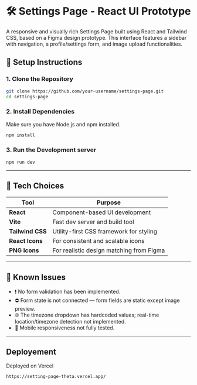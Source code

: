 # 🛠 Settings Page - React UI Prototype

A responsive and visually rich Settings Page built using React and Tailwind CSS, based on a Figma design prototype. This interface features a sidebar with navigation, a profile/settings form, and image upload functionalities.

## 🚀 Setup Instructions

### 1. Clone the Repository
```bash
git clone https://github.com/your-username/settings-page.git
cd settings-page
```
### 2. Install Dependencies
Make sure you have Node.js and npm installed.
```bash
npm install
```
### 3. Run the Development server
```bash
npm run dev
```
---

## 🧰 Tech Choices
| Tool             | Purpose                                  |
| ---------------- | ---------------------------------------- |
| **React**        | Component-based UI development           |
| **Vite**         | Fast dev server and build tool           |
| **Tailwind CSS** | Utility-first CSS framework for styling  |
| **React Icons**  | For consistent and scalable icons        |
| **PNG Icons**    | For realistic design matching from Figma |

---

## 📌 Known Issues
- ❗ No form validation has been implemented.
- ⛔ Form state is not connected — form fields are static except image preview.
- 🌐 The timezone dropdown has hardcoded values; real-time location/timezone detection not implemented.
- 📱 Mobile responsiveness not fully tested.

---

## Deployement
Deployed on Vercel
```bash
https://setting-page-theta.vercel.app/
```
